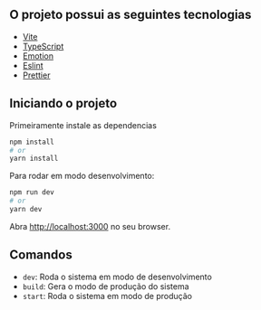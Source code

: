 ## O projeto possui as seguintes tecnologias

- [Vite](https://vitejs.dev/)
- [TypeScript](https://www.typescriptlang.org/)
- [Emotion](https://emotion.sh/docs/introduction/)
- [Eslint](https://eslint.org/)
- [Prettier](https://prettier.io/)

## Iniciando o projeto

Primeiramente instale as dependencias

```bash
npm install
# or
yarn install
```

Para rodar em modo desenvolvimento:

```bash
npm run dev
# or
yarn dev
```

Abra [http://localhost:3000](http://localhost:3000) no seu browser.

## Comandos

- `dev`: Roda o sistema em modo de desenvolvimento
- `build`: Gera o modo de produção do sistema
- `start`: Roda o sistema em modo de produção
